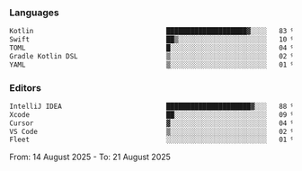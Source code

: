 <!--START_SECTION:waka-->
### Languages
```txt
Kotlin                                 ████████████████████▓░░░░   83 %
Swift                                  ██▒░░░░░░░░░░░░░░░░░░░░░░   10 %
TOML                                   █░░░░░░░░░░░░░░░░░░░░░░░░   04 %
Gradle Kotlin DSL                      ▒░░░░░░░░░░░░░░░░░░░░░░░░   02 %
YAML                                   ▒░░░░░░░░░░░░░░░░░░░░░░░░   01 %
```

### Editors
```txt
IntelliJ IDEA                          █████████████████████▓░░░   88 %
Xcode                                  ██░░░░░░░░░░░░░░░░░░░░░░░   09 %
Cursor                                 ▓░░░░░░░░░░░░░░░░░░░░░░░░   04 %
VS Code                                ▒░░░░░░░░░░░░░░░░░░░░░░░░   02 %
Fleet                                  ░░░░░░░░░░░░░░░░░░░░░░░░░   01 %
```

From: 14 August 2025 - To: 21 August 2025
<!--END_SECTION:waka-->
